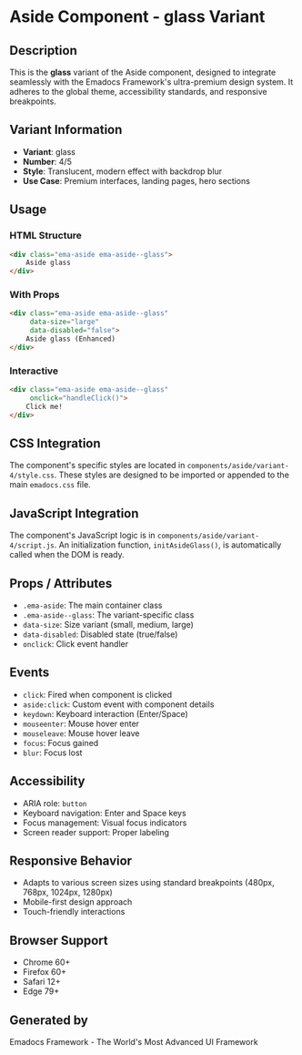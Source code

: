 # Aside Component - glass Variant

## Description
This is the **glass** variant of the Aside component, designed to integrate seamlessly with the Emadocs Framework's ultra-premium design system. It adheres to the global theme, accessibility standards, and responsive breakpoints.

## Variant Information
- **Variant**: glass
- **Number**: 4/5
- **Style**: Translucent, modern effect with backdrop blur
- **Use Case**: Premium interfaces, landing pages, hero sections

## Usage

### HTML Structure
```html
<div class="ema-aside ema-aside--glass">
    Aside glass
</div>
```

### With Props
```html
<div class="ema-aside ema-aside--glass" 
     data-size="large" 
     data-disabled="false">
    Aside glass (Enhanced)
</div>
```

### Interactive
```html
<div class="ema-aside ema-aside--glass" 
     onclick="handleClick()">
    Click me!
</div>
```

## CSS Integration
The component's specific styles are located in `components/aside/variant-4/style.css`. These styles are designed to be imported or appended to the main `emadocs.css` file.

## JavaScript Integration
The component's JavaScript logic is in `components/aside/variant-4/script.js`. An initialization function, `initAsideGlass()`, is automatically called when the DOM is ready.

## Props / Attributes
- `.ema-aside`: The main container class
- `.ema-aside--glass`: The variant-specific class
- `data-size`: Size variant (small, medium, large)
- `data-disabled`: Disabled state (true/false)
- `onclick`: Click event handler

## Events
- `click`: Fired when component is clicked
- `aside:click`: Custom event with component details
- `keydown`: Keyboard interaction (Enter/Space)
- `mouseenter`: Mouse hover enter
- `mouseleave`: Mouse hover leave
- `focus`: Focus gained
- `blur`: Focus lost

## Accessibility
- ARIA role: `button`
- Keyboard navigation: Enter and Space keys
- Focus management: Visual focus indicators
- Screen reader support: Proper labeling

## Responsive Behavior
- Adapts to various screen sizes using standard breakpoints (480px, 768px, 1024px, 1280px)
- Mobile-first design approach
- Touch-friendly interactions

## Browser Support
- Chrome 60+
- Firefox 60+
- Safari 12+
- Edge 79+

## Generated by
Emadocs Framework - The World's Most Advanced UI Framework
